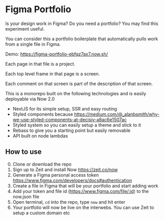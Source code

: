 # Figma Portfolio
Is your design work in Figma? Do you need a portfolio? You may find this experiment useful.

You can consider this a portfolio boilerplate that automatically pulls work from a single file in Figma.

Demo: https://figma-portfolio-ebfqz7ax7.now.sh/

Each page in that file is a project.

Each top level frame in that page is a screen.

Each comment on that screen is part of the description of that screen.

This is a monorepo built on the following technologies and is easily deployable via Now 2.0
- NextJS for its simple setup, SSR and easy routing
- Styled components because https://medium.com/@_alanbsmith/why-we-use-styled-components-at-decisiv-a8ac6e1507ac
- Styled system so you can easily setup a theme and stick to it
- Rebass to give you a starting point but easily removable
- API built on node lambdas 

## How to use
0. Clone or download the repo
1. Sign up to Zeit and install Now https://zeit.co/now
2. Generate a Figma personal access token https://www.figma.com/developers/docs#authentication
3. Create a file in Figma that will be your portfolio and start adding work
4. Add your token and file id (https://www.figma.com/file/:id) to the now.json file
5. Open terminal, `cd` into the repo, type `now` and hit enter
6. Your portfolio will now be live on the interwebs. You can use Zeit to setup a custom domain etc

